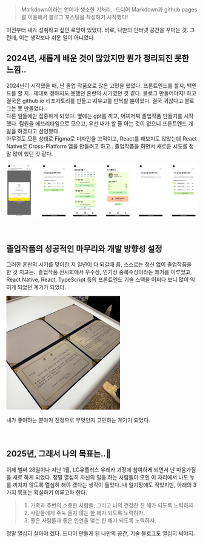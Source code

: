 > Markdown이라는 언어가 생소한 기처리.. 드디어 Markdown과 github pages를 이용해서 블로그 포스팅을 작성하기 시작했다!

이전부터 내가 성취하고 싶던 로망이 있었다. 바로, 나만의 인터넷 공간을 꾸미는 것. 그런데, 이는 생각보다 쉬운 일이 아니었다.

## 2024년, 새롭게 배운 것이 많았지만 뭔가 정리되진 못한 느낌..
2024년이 시작했을 때, 난 졸업 작품으로 많은 고민을 했었다. 프론트엔드를 할지, 백엔드를 할 지.. 제대로 정하지도 못했던 혼란의 시기였던 것 같다. 블로그 만들어야지! 하고 결국은 github.io 리포지토리를 만들고 지우고를 반복할 뿐이었다. 결국 귀찮다고 블로그는 못 만들었다.<br>
다른 일들에만 집중하게 되었다. 옆에는 gpt를 끼고, 어찌저찌 졸업작품 만들기를 시작했다. 팀원을 에브리타임으로 모으고, 우선 내가 할 줄 아는 것이 없으니 프론트엔드 개발을 하겠다고 선언했다.<br>
아무것도 모른 상태로 Figma로 디자인을 끄적이고, React를 해보지도 않았는데 React Native로 Cross-Platform 앱을 만들려고 하고.. 졸업작품을 하면서 새로운 시도를 정말 많이 했던 것 같다.

<img src="../assets/img/posting-images/0128_img2.png" width="700">
<br>
<br>
<br>

## 졸업작품의 성공적인 마무리와 개발 방향성 설정
그러한 혼란의 시기를 맞이한 지 일년이 다 되갈때 쯤, 스스로는 정신 없이 졸업작품을 한 것 치고는.. 졸업작품 전시회에서 우수상, 인기상 중복수상이라는 쾌거를 이루었고, React Native, React, TypeScript 등의 프론트엔드 기술 스택을 어쩌다 보니 많이 익히게 되었던 계기가 되었다. <br>

<img src="../assets/img/posting-images/0128_img1.JPG" width="300">

내가 좋아하는 분야가 진정으로 무엇인지 고민하는 계기가 되었다.
<br>
<br>
<br>

## 2025년, 그래서 나의 목표는..🏁
이제 벌써 28일이나 지난 1월, LG유플러스 유레카 과정에 참여하게 되면서 난 마음가짐을 새로 하게 되었다. 정말 열심히 자신의 일을 하는 사람들이 모인 이 자리에서 나도 누를 끼치지 않도록 열심히 해야 겠다는 생각이 들었다. 내 일기장에도 적었지만, 아래의 3가지 목표는 확실하기 이루고자 한다.

> 1. 가족과 주변의 소중한 사람들, 그리고 나의 건강한 한 해가 되도록 노력하자.
> 2. 사람들에게 주눅 들지 않는 한 해가 되도록 노력하자.
> 3. 좋은 사람들과 좋은 인연을 맺는 한 해가 되도록 노력하자.


정말 열심히 살아야 겠다. 드디어 만들게 된 나만의 공간, 기술 블로그도 열심히 써야지.